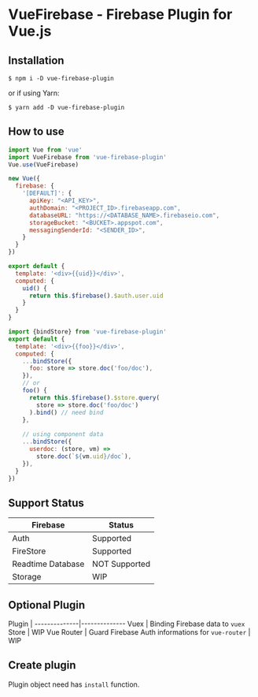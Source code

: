 # VueFirebase - Firebase Plugin for Vue.js

## Installation

```
$ npm i -D vue-firebase-plugin
```

or if using Yarn:

```
$ yarn add -D vue-firebase-plugin
```

## How to use

```javascript
import Vue from 'vue'
import VueFirebase from 'vue-firebase-plugin'
Vue.use(VueFirebase)

new Vue({
  firebase: {
    '[DEFAULT]': {
      apiKey: "<API_KEY>",
      authDomain: "<PROJECT_ID>.firebaseapp.com",
      databaseURL: "https://<DATABASE_NAME>.firebaseio.com",
      storageBucket: "<BUCKET>.appspot.com",
      messagingSenderId: "<SENDER_ID>",
    }
  }
})
```

```javascript
export default {
  template: '<div>{{uid}}</div>',
  computed: {
    uid() {
      return this.$firebase().$auth.user.uid
    }
  }
}
```

```javascript
import {bindStore} from 'vue-firebase-plugin'
export default {
  template: '<div>{{foo}}</div>',
  computed: {
    ...bindStore({
      foo: store => store.doc('foo/doc'),
    }),
    // or
    foo() {
      return this.$firebase().$store.query(
        store => store.doc('foo/doc')
      ).bind() // need bind
    },
    
    // using component data
    ...bindStore({
      userdoc: (store, vm) =>
        store.doc(`${vm.uid}/doc`),
    }),
  }
})
```

## Support Status

 Firebase          | Status
-------------------|-------------
 Auth              | Supported
 FireStore         | Supported
 Readtime Database | NOT Supported
 Storage           | WIP

## Optional Plugin

 Plugin       | 
--------------|--------------
 Vuex         | Binding Firebase data to `vuex` Store | WIP
 Vue Router   | Guard Firebase Auth informations for `vue-router` | WIP

## Create plugin

Plugin object need has `install` function.
